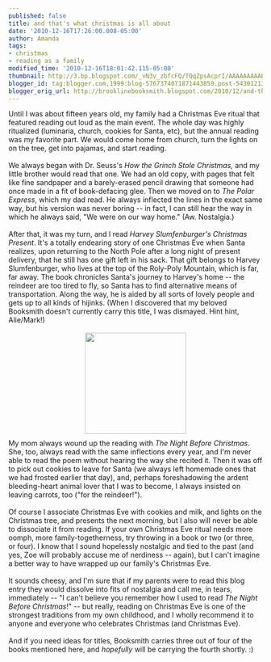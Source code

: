```yaml
---
published: false
title: and that's what christmas is all about
date: '2010-12-16T17:26:00.008-05:00'
author: Amanda
tags:
- christmas
- reading as a family
modified_time: '2010-12-16T18:01:42.115-05:00'
thumbnail: http://3.bp.blogspot.com/_vN3v_zbfcFQ/TQqZpsAcprI/AAAAAAAAABo/WEnSQRNslno/s72-c/harvey.jpg
blogger_id: tag:blogger.com,1999:blog-5767374071871443859.post-5430121323284576331
blogger_orig_url: http://brooklinebooksmith.blogspot.com/2010/12/and-thats-what-christmas-is-all-about.html
---
```


<div style="text-align: left;">Until I was about fifteen years old, my family had a Christmas Eve ritual that featured reading out loud as the main event. The whole day was highly ritualized (luminaria, church, cookies for Santa, etc), but the annual reading was my favorite part. We would come home from church, turn the lights on on the tree, get into pajamas, and start reading.</div><div><br /></div><div>We always began with Dr. Seuss's <i>How the Grinch Stole Christmas, </i>and my little brother would read that one. We had an old copy, with pages that felt like fine sandpaper and a barely-erased pencil drawing that someone had once made in a fit of book-defacing glee. Then we moved on to <i>The Polar Express</i>, which my dad read. He always inflected the lines in the exact same way, but his version was never boring -- in fact, I can still hear the way in which he always said, "We were on our way home." (Aw. Nostalgia.) </div><div><br /></div><div style="text-align: left;">After that, it was my turn, and I read <i>Harvey Slumfenburger's Christmas Present</i>. It's a totally endearing story of one Christmas Eve when Santa realizes, upon returning to the North Pole after a long night of present delivery, that he still has one gift left in his sack. That gift belongs to Harvey Slumfenburger, who lives at the top of the Roly-Poly Mountain, which is far, far away. The book chronicles Santa's journey to Harvey's home -- the reindeer are too tired to fly, so Santa has to find alternative means of transportation. Along the way, he is aided by all sorts of lovely people and gets up to all kinds of hijinks. (When I discovered that my beloved Booksmith doesn't currently carry this title, I was dismayed. Hint hint, Alie/Mark!)</div><div style="text-align: left;"><br /></div><div style="text-align: left;"><a href="http://3.bp.blogspot.com/_vN3v_zbfcFQ/TQqZpsAcprI/AAAAAAAAABo/WEnSQRNslno/s1600/harvey.jpg"><img src="http://3.bp.blogspot.com/_vN3v_zbfcFQ/TQqZpsAcprI/AAAAAAAAABo/WEnSQRNslno/s200/harvey.jpg" border="0" alt="" id="BLOGGER_PHOTO_ID_5551418432154281650" style="display: block; margin-top: 0px; margin-right: auto; margin-bottom: 10px; margin-left: auto; text-align: center; cursor: pointer; width: 200px; height: 200px; " /></a><div style="text-align: left; ">My mom always wound up the reading with <i>The Night Before Christmas</i>. She, too, always read with the same inflections every year, and I'm never able to read the poem without hearing the way she recited it. Then it was off to pick out cookies to leave for Santa (we always left homemade ones that we had frosted earlier that day), and, perhaps foreshadowing the ardent bleeding-heart animal lover that I was to become, I always insisted on leaving carrots, too ("for the reindeer!").</div></div><div style="text-align: left;"><br /></div><div style="text-align: left;">Of course I associate Christmas Eve with cookies and milk, and lights on the Christmas tree, and presents the next morning, but I also will never be able to dissociate it from reading. If your own Christmas Eve ritual needs more oomph, more family-togetherness, try throwing in a book or two (or three, or four). I know that I sound hopelessly nostalgic and tied to the past (and yes, Zoe will probably accuse me of nerdiness -- again), but I can't imagine a better way to have wrapped up our family's Christmas Eve.</div><div style="text-align: left;"><br /></div><div style="text-align: left;">It sounds cheesy, and I'm sure that if my parents were to read this blog entry they would dissolve into fits of nostalgia and call me, in tears, immediately -- "I can't believe you remember how I used to read <i>The Night Before Christmas</i>!" -- but really, reading on Christmas Eve is one of the strongest traditions from my own childhood, and I wholly recommend it to anyone and everyone who celebrates Christmas (and Christmas Eve). </div><div style="text-align: left;"><br /></div><div style="text-align: left;">And if you need ideas for titles, Booksmith carries three out of four of the books mentioned here, and <i>hopefully</i> will be carrying the fourth shortly. :)</div>